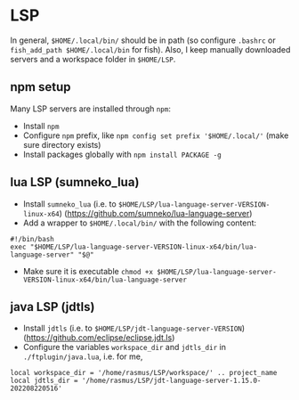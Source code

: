 # LSP 

In general, `$HOME/.local/bin/` should be in path (so configure `.bashrc` or `fish_add_path $HOME/.local/bin` for fish).
Also, I keep manually downloaded servers and a workspace folder in `$HOME/LSP`.

## npm setup

Many LSP servers are installed through `npm`:

* Install `npm`
* Configure `npm` prefix, like `npm config set prefix '$HOME/.local/'` (make sure
  directory exists)
* Install packages globally with `npm install PACKAGE -g`

## lua LSP (sumneko\_lua)

* Install `sumneko_lua` (i.e. to `$HOME/LSP/lua-language-server-VERSION-linux-x64`) (https://github.com/sumneko/lua-language-server)
* Add a wrapper to `$HOME/.local/bin/` with the following content:
```
#!/bin/bash
exec "$HOME/LSP/lua-language-server-VERSION-linux-x64/bin/lua-language-server" "$@"
```
* Make sure it is executable `chmod +x $HOME/LSP/lua-language-server-VERSION-linux-x64/bin/lua-language-server`

## java LSP (jdtls)

* Install `jdtls` (i.e. to `$HOME/LSP/jdt-language-server-VERSION`)
  (https://github.com/eclipse/eclipse.jdt.ls)
* Configure the variables `workspace_dir` and `jdtls_dir`  in `./ftplugin/java.lua`, i.e. for me,
```
local workspace_dir = '/home/rasmus/LSP/workspace/' .. project_name
local jdtls_dir = '/home/rasmus/LSP/jdt-language-server-1.15.0-202208220516'
```
